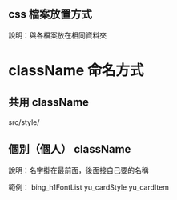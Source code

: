 ## css 檔案放置方式

說明：與各檔案放在相同資料夾

# className 命名方式

## 共用 className

src/style/

## 個別（個人） className

說明：名字掛在最前面，後面接自己要的名稱

範例：
bing_h1FontList
yu_cardStyle
yu_cardItem
